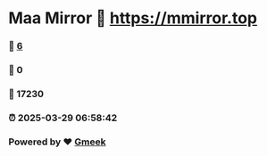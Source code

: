 # Maa Mirror :link: https://mmirror.top 
### :page_facing_up: [6](https://mmirror.top/tag.html) 
### :speech_balloon: 0 
### :hibiscus: 17230 
### :alarm_clock: 2025-03-29 06:58:42 
### Powered by :heart: [Gmeek](https://github.com/Meekdai/Gmeek)

